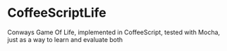 CoffeeScriptLife
================

Conways Game Of Life, implemented in CoffeeScript, tested with Mocha, just as a way to learn and evaluate both